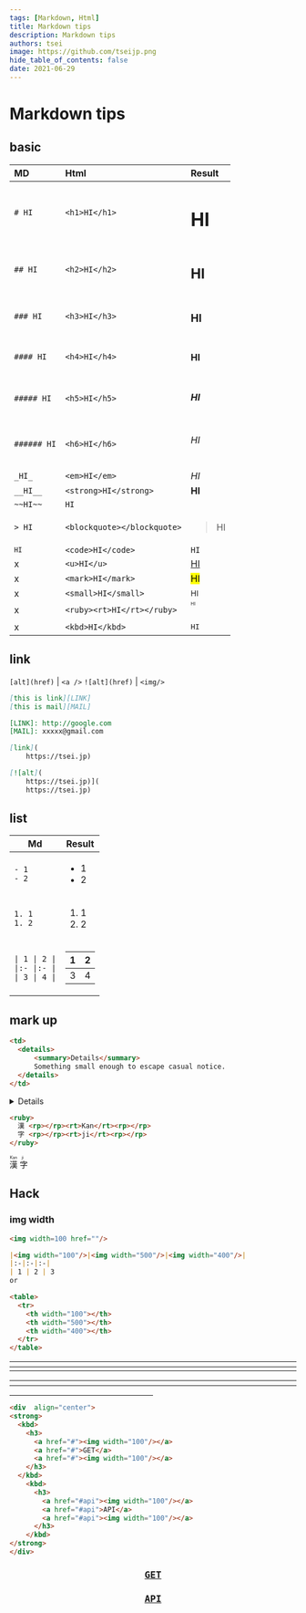 ```yaml
---
tags: [Markdown, Html]
title: Markdown tips
description: Markdown tips
authors: tsei
image: https://github.com/tseijp.png
hide_table_of_contents: false
date: 2021-06-29
---
```


# Markdown tips

<!--truncate-->

## basic

| MD | Html | Result |
|:-|:-|:-|
| `# HI` | `<h1>HI</h1>` | <h1>HI</h1> |
| `## HI` | `<h2>HI</h2>` | <h2>HI</h2> |
| `### HI` | `<h3>HI</h3>` | <h3>HI</h3> |
| `#### HI` | `<h4>HI</h4>` | <h4>HI</h4> |
| `##### HI` | `<h5>HI</h5>` | <h5>HI</h5> |
| `###### HI` | `<h6>HI</h6>` | <h6>HI</h6> |
| `_HI_` | `<em>HI</em>` | <em>HI</em> |
| `__HI__` | `<strong>HI</strong>` | <strong>HI</strong>
| `~~HI~~` | `HI`
| `> HI` | `<blockquote></blockquote>` | <blockquote>HI</blockquote> |
| <code>`HI`</code> | `<code>HI</code>` | <code>HI</code> | <!--`\`code\`` | `<code><pre></pre><code>` -→
| x | `<u>HI</u>` | <u>HI</u> |
| x | `<mark>HI</mark>` | <mark>HI</mark> |
| x | `<small>HI</small>` | <small>HI</small> |
| x | `<ruby><rt>HI</rt></ruby>` | <ruby><rt>HI</rt></ruby> |
| x | `<kbd>HI</kbd>` | <kbd>HI</kbd> |

## link

`[alt](href)` | `<a />`
`![alt](href)` | `<img/>`

```md
[this is link][LINK]
[this is mail][MAIL]

[LINK]: http://google.com
[MAIL]: xxxxx@gmail.com

[link](
    https://tsei.jp)

[![alt](
    https://tsei.jp)](
    https://tsei.jp)
```

## list

<table>
  <thead>
    <tr>
      <th colspan="1">Md</th>
      <th colspan="1">Result</th>
    </tr>
  </thead>
  <tbody>
    <tr>
      <td>
        <code>- 1<br/>- 2</code>
      </td>
      <td>
        <ul><li>1</li><li>2</li></ul>
      </td>
    </tr>
    <tr>
      <td>
        <code>1. 1<br/>1. 2</code>
      </td>
      <td>
        <ol><li>1</li><li>2</li></ol>
      </td>
    </tr>
    <tr>
      <td>
        <code>| 1 | 2 |<br/>|:- |:- |<br/>| 3 | 4 |</code>
      </td>
      <td>
        <table>
            <thead>
                <tr>
                    <th>1</th>
                    <th>2</th>
                </tr>
            </thead>
            <tbody>
                <tr>
                    <td>3</td>
                    <td>4</td>
                </tr>
            </tbody>
        </table>
      </td>
    </tr>
  </tbody>
</table>

## mark up

```md
<td>
  <details>
      <summary>Details</summary>
      Something small enough to escape casual notice.
  </details>
</td>
```

<td>
  <details>
      <summary>Details</summary>
      Something small enough to escape casual notice.
  </details>
</td>

```md
<ruby>
  漢 <rp></rp><rt>Kan</rt><rp></rp>
  字 <rp></rp><rt>ji</rt><rp></rp>
</ruby>
```

<ruby>
  漢 <rp></rp><rt>Kan</rt><rp></rp>
  字 <rp></rp><rt>ji</rt><rp></rp>
</ruby>

## Hack

### img width

```md
<img width=100 href=""/>
```

```md
|<img width="100"/>|<img width="500"/>|<img width="400"/>|  
|:-|:-|:-|
| 1 | 2 | 3
or

<table>
  <tr>
    <th width="100"></th>
    <th width="500"></th>
    <th width="400"></th>
  </tr>
</table>
```

|<img width="100"/>|<img width="500"/>|<img width="400"/>|  
|:-|:-|:-|
|  |  |  |

<table>
  <tr>
    <th width="100"></th>
    <th width="500"></th>
    <th width="400"></th>
  </tr>
</table>

<hr width="50%" />

```md
<div  align="center">
<strong>
  <kbd>
    <h3>
      <a href="#"><img width="100"/></a>
      <a href="#">GET</a>
      <a href="#"><img width="100"/></a>
    </h3>
  </kbd>
    <kbd>
      <h3>
        <a href="#api"><img width="100"/></a>
        <a href="#api">API</a>
        <a href="#api"><img width="100"/></a>
      </h3>
    </kbd>
</strong>
</div>
```

<div  align="center">
<strong>
  <kbd>
    <h3>
      <a href="#"><img width="100"/></a>
      <a href="#">GET</a>
      <a href="#"><img width="100"/></a>
    </h3>
  </kbd>
    <kbd>
      <h3>
        <a href="#api"><img width="100"/></a>
        <a href="#api">API</a>
        <a href="#api"><img width="100"/></a>
      </h3>
    </kbd>
</strong>
</div>
